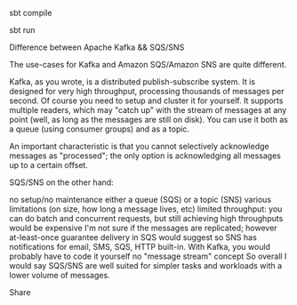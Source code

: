 sbt compile

sbt run

Difference between Apache Kafka && SQS/SNS

The use-cases for Kafka and Amazon SQS/Amazon SNS are quite different.


Kafka, as you wrote, is a distributed publish-subscribe system. It is designed for very high throughput, processing thousands of messages per second. Of course you need to setup and cluster it for yourself. It supports multiple readers, which may "catch up" with the stream of messages at any point (well, as long as the messages are still on disk). You can use it both as a queue (using consumer groups) and as a topic.

An important characteristic is that you cannot selectively acknowledge messages as "processed"; the only option is acknowledging all messages up to a certain offset.

SQS/SNS on the other hand:

no setup/no maintenance
either a queue (SQS) or a topic (SNS)
various limitations (on size, how long a message lives, etc)
limited throughput: you can do batch and concurrent requests, but still achieving high throughputs would be expensive
I'm not sure if the messages are replicated; however at-least-once guarantee delivery in SQS would suggest so
SNS has notifications for email, SMS, SQS, HTTP built-in. With Kafka, you would probably have to code it yourself
no "message stream" concept
So overall I would say SQS/SNS are well suited for simpler tasks and workloads with a lower volume of messages.

Share